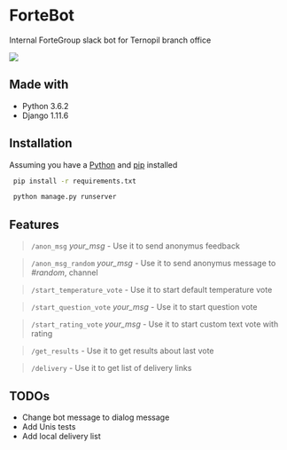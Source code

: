 # ForteBot
 Internal ForteGroup slack bot for Ternopil branch office
 
<img src="https://i.imgur.com/QjbPpNc.png">

## Made with
 * Python 3.6.2
 * Django 1.11.6
 
## Installation

Assuming you have a [Python](https://www.python.org) and [pip](https://pip.pypa.io/en/stable/installing/) installed
```bash
 pip install -r requirements.txt
```

```bash
 python manage.py runserver
```
## Features
>`/anon_msg`  *your_msg* - Use it to send anonymus feedback

>`/anon_msg_random`  *your_msg* - Use it to send anonymus message to *#random*, channel

>`/start_temperature_vote` - Use it to start default temperature vote 

>`/start_question_vote` *your_msg* - Use it to start question vote 

>`/start_rating_vote` *your_msg* - Use it to start custom text vote with rating 

>`/get_results` - Use it to get results about last vote

>`/delivery` - Use it to get list of delivery links


## TODOs

 * Change bot message to dialog message
 * Add Unis tests
 * Add local delivery list
